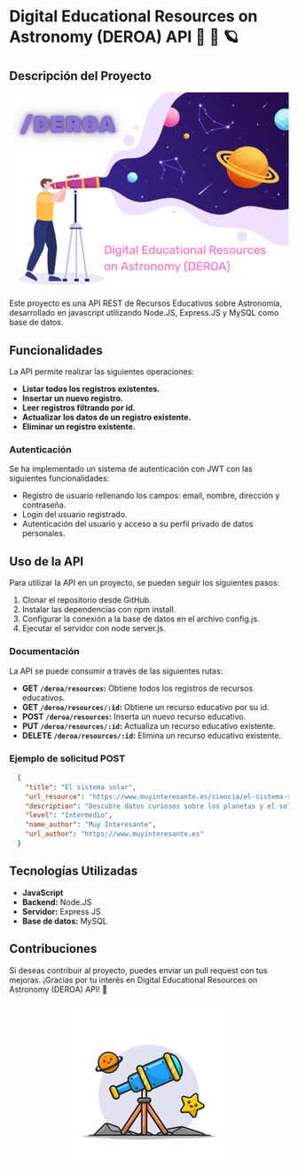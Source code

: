 # Digital Educational Resources on Astronomy (DEROA) API :rocket: :telescope: :ringed_planet: 

## Descripción del Proyecto

<img width="1000" alt="deroa" src="https://github.com/Adalab/modulo-4-evaluacion-final-bpw-deligarbur/blob/master/assets/DEROA.png">


Este proyecto es una API REST de Recursos Educativos sobre Astronomía, desarrollado en javascript utilizando Node.JS, Express.JS y MySQL como base de datos.


## Funcionalidades

La API permite realizar las siguientes operaciones:

- **Listar todos los registros existentes.**
- **Insertar un nuevo registro.**
- **Leer registros filtrando por id.**
- **Actualizar los datos de un registro existente.**
- **Eliminar un registro existente.**

### Autenticación

Se ha implementado un sistema de autenticación con JWT con las siguientes funcionalidades:

- Registro de usuario rellenando los campos: email, nombre, dirección y contraseña.
- Login del usuario registrado.
- Autenticación del usuario y acceso a su perfil privado de datos personales.

## Uso de la API

Para utilizar la API en un proyecto, se pueden seguir los siguientes pasos:

1. Clonar el repositorio desde GitHub.
2. Instalar las dependencias con npm install.
3. Configurar la conexión a la base de datos en el archivo config.js.
4. Ejecutar el servidor con node server.js.

### Documentación

La API se puede consumir a través de las siguientes rutas:

- **GET <code>/deroa/resources</code>:** Obtiene todos los registros de recursos educativos.
- **GET <code>/deroa/resources/:id</code>:** Obtiene un recurso educativo por su id.
- **POST <code>/deroa/resources</code>:** Inserta un nuevo recurso educativo.
- **PUT <code>/deroa/resources/:id</code>:** Actualiza un recurso educativo existente.
- **DELETE <code>/deroa/resources/:id</code>:** Elimina un recurso educativo existente.

### Ejemplo de solicitud POST

```json
  {
    "title": "El sistema solar",
    "url_resource": "https://www.muyinteresante.es/ciencia/el-sistema-solar",
    "description": "Descubre datos curiosos sobre los planetas y el sol en nuestro sistema solar",
    "level": "Intermedio",
    "name_author": "Muy Interesante",
    "url_author": "https://www.muyinteresante.es"
  }
```


## Tecnologías Utilizadas

- **JavaScript**
- **Backend:** Node.JS
- **Servidor:** Express JS
- **Base de datos:** MySQL

## Contribuciones

Si deseas contribuir al proyecto, puedes enviar un pull request con tus mejoras. ¡Gracias por tu interés en Digital Educational Resources on Astronomy (DEROA) API! :star2: 
<p align="center">
  <img align="center" width="300" alt="telescope" src="https://github.com/Adalab/modulo-4-evaluacion-final-bpw-deligarbur/blob/master/assets/telescope.png">
</p>
